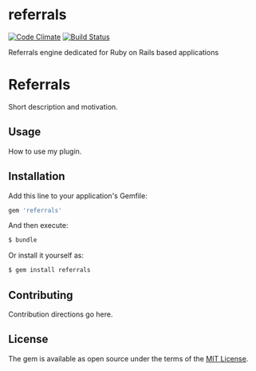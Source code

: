 # referrals

[![Code Climate](https://codeclimate.com/github/psagan/referrals/badges/gpa.svg)](https://codeclimate.com/github/psagan/referrals)
[![Build Status](https://travis-ci.org/psagan/referrals.svg?branch=master)](https://travis-ci.org/psagan/referrals)

Referrals engine dedicated for Ruby on Rails based applications

# Referrals
Short description and motivation.

## Usage
How to use my plugin.

## Installation
Add this line to your application's Gemfile:

```ruby
gem 'referrals'
```

And then execute:
```bash
$ bundle
```

Or install it yourself as:
```bash
$ gem install referrals
```

## Contributing
Contribution directions go here.

## License
The gem is available as open source under the terms of the [MIT License](http://opensource.org/licenses/MIT).
